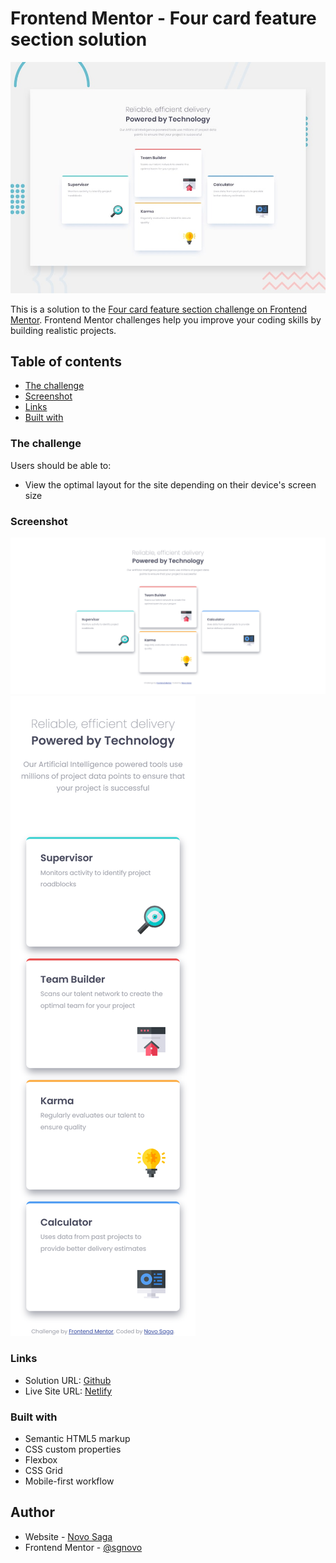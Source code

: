 # Frontend Mentor - Four card feature section solution

![Design preview for the Four card feature section coding challenge](./design/desktop-preview.jpg)

This is a solution to the [Four card feature section challenge on Frontend Mentor](https://www.frontendmentor.io/challenges/four-card-feature-section-weK1eFYK). Frontend Mentor challenges help you improve your coding skills by building realistic projects.

## Table of contents

- [The challenge](#the-challenge)
- [Screenshot](#screenshot)
- [Links](#links)
- [Built with](#built-with)

### The challenge

Users should be able to:

- View the optimal layout for the site depending on their device's screen size

### Screenshot

![desktop](screenshot/desktop.png)
![mobile](screenshot/mobile.png)

### Links

- Solution URL: [Github](https://github.com/sgnovo/four-card-feature-section-master)
- Live Site URL: [Netlify](https://sgnovo-4card-feature-section.netlify.app/)

### Built with

- Semantic HTML5 markup
- CSS custom properties
- Flexbox
- CSS Grid
- Mobile-first workflow

## Author

- Website - [Novo Saga](https://github.com/sgnovo)
- Frontend Mentor - [@sgnovo](https://www.frontendmentor.io/profile/sgnovo)
